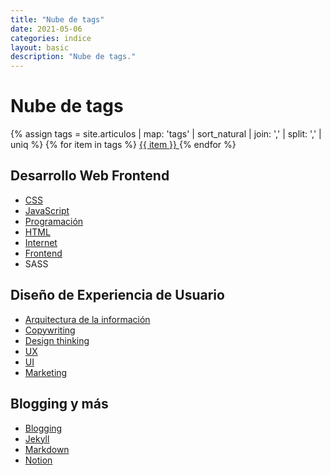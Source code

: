 ```yaml
---
title: "Nube de tags"
date: 2021-05-06
categories: indice
layout: basic
description: "Nube de tags."
---
```


# Nube de tags

<p class="tag-cloud">
{% assign tags =  site.articulos | map: 'tags' | sort_natural | join: ','  | split: ',' | uniq %}
{% for item in tags %}
  <a href="/blog-de-bolsillo/tag/{{ item }}">
    <span class="tag-line">
      <span class="tag-cuadro">{{ item }}</span>
    </span>
  </a>
{% endfor %}
</p>

## Desarrollo Web Frontend
- [CSS](00/css)
- [JavaScript](00/javascript)
- [Programación](00/programacion)
- [HTML](00/html)
- [Internet](00/internet)
- [Frontend](00/frontend)
- SASS

## Diseño de Experiencia de Usuario
- [Arquitectura de la información](00/arquitectura-informacion)
- [Copywriting](00/copywriting)
- [Design thinking](00/design-thinking)
- [UX](00/ux)
- [UI](00/ui)
- [Marketing](00/marketing)

## Blogging y más
- [Blogging](00/blog)
- [Jekyll](00/jekyll)
- [Markdown](00/markdown)
- [Notion](00/notion)
